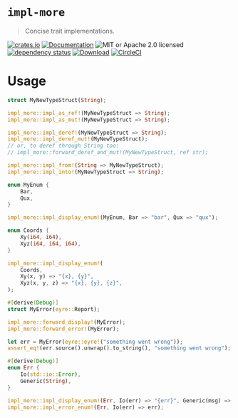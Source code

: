 # `impl-more`

> Concise trait implementations.

<!-- prettier-ignore-start -->

[![crates.io](https://img.shields.io/crates/v/impl-more?label=latest)](https://crates.io/crates/impl-more)
[![Documentation](https://docs.rs/impl-more/badge.svg)](https://docs.rs/impl-more/0.1.6)
![MIT or Apache 2.0 licensed](https://img.shields.io/crates/l/impl-more.svg)
<br />
[![dependency status](https://deps.rs/crate/impl-more/0.1.6/status.svg)](https://deps.rs/crate/impl-more/0.1.6)
[![Download](https://img.shields.io/crates/d/impl-more.svg)](https://crates.io/crates/impl-more)
[![CircleCI](https://circleci.com/gh/robjtede/impl-more/tree/main.svg?style=shield)](https://circleci.com/gh/robjtede/impl-more/tree/main)

<!-- prettier-ignore-end -->

# Usage

```rust
struct MyNewTypeStruct(String);

impl_more::impl_as_ref!(MyNewTypeStruct => String);
impl_more::impl_as_mut!(MyNewTypeStruct => String);

impl_more::impl_deref!(MyNewTypeStruct => String);
impl_more::impl_deref_mut!(MyNewTypeStruct);
// or, to deref through String too:
// impl_more::forward_deref_and_mut!(MyNewTypeStruct, ref str);

impl_more::impl_from!(String => MyNewTypeStruct);
impl_more::impl_into!(MyNewTypeStruct => String);

enum MyEnum {
    Bar,
    Qux,
}

impl_more::impl_display_enum!(MyEnum, Bar => "bar", Qux => "qux");

enum Coords {
    Xy(i64, i64),
    Xyz(i64, i64, i64),
}

impl_more::impl_display_enum!(
    Coords,
    Xy(x, y) => "{x}, {y}",
    Xyz(x, y, z) => "{x}, {y}, {z}",
);

#[derive(Debug)]
struct MyError(eyre::Report);

impl_more::forward_display!(MyError);
impl_more::forward_error!(MyError);

let err = MyError(eyre::eyre!("something went wrong"));
assert_eq!(err.source().unwrap().to_string(), "something went wrong");

#[derive(Debug)]
enum Err {
    Io(std::io::Error),
    Generic(String),
}

impl_more::impl_display_enum!(Err, Io(err) => "{err}", Generic(msg) => "{msg}");
impl_more::impl_error_enum!(Err, Io(err) => err);
```
